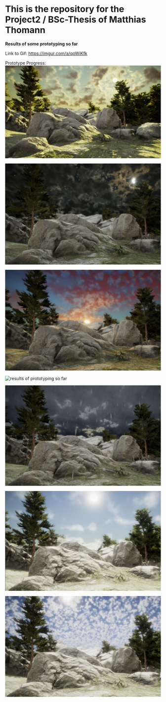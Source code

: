# This is the repository for the Project2 / BSc-Thesis of Matthias Thomann

**Results of some prototyping so far**

Link to Gif: https://imgur.com/a/qoWiKfk

Prototype Progress:
![results of prototyping so far](https://github.com/mth0348/bfh-cloud-shader/blob/master/doc/img/unity%20captures/final_dusk.PNG "Results of prototyping so far")

![results of prototyping so far](https://github.com/mth0348/bfh-cloud-shader/blob/master/doc/img/unity%20captures/final_night.PNG "Results of prototyping so far")

![results of prototyping so far](https://github.com/mth0348/bfh-cloud-shader/blob/master/doc/img/unity%20captures/final_sunset.PNG "Results of prototyping so far")

![results of prototyping so far](https://github.com/mth0348/bfh-cloud-shader/blob/master/doc/img/unity%20captures/inal_day.PNG "Results of prototyping so far")

![results of prototyping so far](https://github.com/mth0348/bfh-cloud-shader/blob/master/doc/img/unity%20captures/final_stormy.PNG "Results of prototyping so far")

![results of prototyping so far](https://github.com/mth0348/bfh-cloud-shader/blob/master/doc/img/unity%20captures/final_clear.PNG "Results of prototyping so far")

![results of prototyping so far](https://github.com/mth0348/bfh-cloud-shader/blob/master/doc/img/unity%20captures/final_puffy.PNG "Results of prototyping so far")

